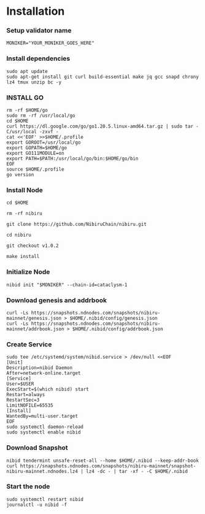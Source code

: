 # Installation
### Setup validator name
`MONIKER="YOUR_MONIKER_GOES_HERE"`

### Install dependencies
```
sudo apt update
sudo apt-get install git curl build-essential make jq gcc snapd chrony lz4 tmux unzip bc -y
```
### INSTALL GO
```
rm -rf $HOME/go
sudo rm -rf /usr/local/go
cd $HOME
curl https://dl.google.com/go/go1.20.5.linux-amd64.tar.gz | sudo tar -C/usr/local -zxvf -
cat <<'EOF' >>$HOME/.profile
export GOROOT=/usr/local/go
export GOPATH=$HOME/go
export GO111MODULE=on
export PATH=$PATH:/usr/local/go/bin:$HOME/go/bin
EOF
source $HOME/.profile
go version
```

### Install Node
```
cd $HOME

rm -rf nibiru

git clone https://github.com/NibiruChain/nibiru.git

cd nibiru

git checkout v1.0.2

make install
```

### Initialize Node
`nibid init "$MONIKER" --chain-id=cataclysm-1`

### Download genesis and addrbook
```
curl -Ls https://snapshots.ndnodes.com/snapshots/nibiru-mainnet/genesis.json > $HOME/.nibid/config/genesis.json
curl -Ls https://snapshots.ndnodes.com/snapshots/nibiru-mainnet/addrbook.json > $HOME/.nibid/config/addrbook.json
```

### Create Service
```
sudo tee /etc/systemd/system/nibid.service > /dev/null <<EOF
[Unit]
Description=nibid Daemon
After=network-online.target
[Service]
User=$USER
ExecStart=$(which nibid) start
Restart=always
RestartSec=3
LimitNOFILE=65535
[Install]
WantedBy=multi-user.target
EOF
sudo systemctl daemon-reload
sudo systemctl enable nibid
```

### Download Snapshot
```
nibid tendermint unsafe-reset-all --home $HOME/.nibid --keep-addr-book 
curl https://snapshots.ndnodes.com/snapshots/nibiru-mainnet/snapshot-nibiru-mainnet.ndnodes.lz4 | lz4 -dc - | tar -xf - -C $HOME/.nibid
```

### Start the node
```
sudo systemctl restart nibid
journalctl -u nibid -f
```
